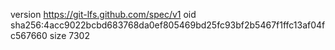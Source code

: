 version https://git-lfs.github.com/spec/v1
oid sha256:4acc9022bcbd683768da0ef805469bd25fc93bf2b5467f1ffc13af04fc567660
size 7302
